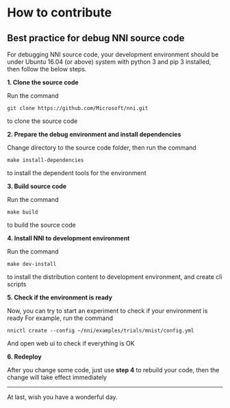 **How to contribute**
===
## Best practice for debug NNI source code

For debugging NNI source code, your development environment should be under Ubuntu 16.04 (or above) system with python 3 and pip 3 installed, then follow the below steps.

**1. Clone the source code**

Run the command
```
git clone https://github.com/Microsoft/nni.git
```
to clone the source code

**2. Prepare the debug environment and install dependencies**

Change directory to the source code folder, then run the command
```
make install-dependencies
```
to install the dependent tools for the environment

**3. Build source code**

Run the command
```
make build
```
to build the source code

**4. Install NNI to development environment**

Run the command
```
make dev-install
```
to install the distribution content to development environment, and create cli scripts

**5. Check if the environment is ready**

Now, you can try to start an experiment to check if your environment is ready
For example, run the command
```
nnictl create --config ~/nni/examples/trials/mnist/config.yml
```
And open web ui to check if everything is OK

**6. Redeploy**

After you change some code, just use **step 4** to rebuild your code, then the change will take effect immediately

---
At last, wish you have a wonderful day.